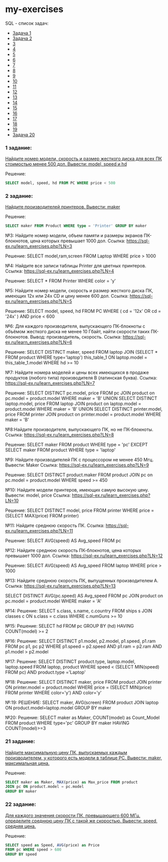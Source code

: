 # my-exercises
SQL - список задач:

+ [Задача 1](#1)
+ [Задача 2](#2)
+ [3](#3)
+ [4](#4)
+ [5](#5)
+ [6](#6)
+ [7](#7)
+ [8](#8)
+ [9](#9)
+ [10](#10)
+ [11](#11)
+ [12](#12)
+ [13](#13)
+ [14](#14)
+ [15](#15)
+ [16](#16)
+ [17](#17)
+ [18](#18)
+ [19](#19)
+ [Задача 20](#20)

### 1 задание:  
[Найдите номер модели, скорость и размер жесткого диска для всех ПК стоимостью менее 500 дол. Вывести: model, speed и hd](https://sql-ex.ru/learn_exercises.php?LN=1)

Решение: 
```sql
SELECT model, speed, hd FROM PC WHERE price < 500
```

### 2 задание:
[Найдите производителей принтеров. Вывести: maker](https://sql-ex.ru/learn_exercises.php?LN=2)

Решение:
```sql
SELECT maker FROM Product WHERE type = 'Printer' GROUP BY maker
```

№3: Найдите номер модели, объем памяти и размеры экранов ПК-блокнотов, цена которых превышает 1000 дол.
Ссылка: https://sql-ex.ru/learn_exercises.php?LN=3

Решение: SELECT model,ram,screen FROM Laptop WHERE price > 1000

№4: Найдите все записи таблицы Printer для цветных принтеров.
Ссылка: https://sql-ex.ru/learn_exercises.php?LN=4

Решение: SELECT * FROM Printer WHERE color = 'y'

№5: Найдите номер модели, скорость и размер жесткого диска ПК, имеющих 12x или 24x CD и цену менее 600 дол.
Ссылка: https://sql-ex.ru/learn_exercises.php?LN=5

Решение: SELECT model, speed, hd FROM PC WHERE ( cd = '12x' OR cd = '24x' ) AND price < 600

№6: Для каждого производителя, выпускающего ПК-блокноты c объёмом жесткого диска не менее 10 Гбайт, найти скорости таких ПК-блокнотов. Вывод: производитель, скорость.
Ссылка: https://sql-ex.ru/learn_exercises.php?LN=6

Решение: SELECT DISTINCT maker, speed FROM laptop JOIN 
(SELECT * FROM product WHERE type='laptop')
this_table_1 ON laptop.model = this_table_1.model
WHERE hd >= 10

№7: Найдите номера моделей и цены всех имеющихся в продаже продуктов (любого типа) производителя B (латинская буква).
Ссылка: https://sql-ex.ru/learn_exercises.php?LN=7

Решение: SELECT DISTINCT pc.model, price FROM pc JOIN product on pc.model = product.model WHERE maker = 'B'
UNION 
SELECT DISTINCT laptop.model, price FROM laptop JOIN product on laptop.model = product.model WHERE maker = 'B'
UNION
SELECT DISTINCT printer.model, price FROM printer JOIN product on printer.model = product.model WHERE maker = 'B'

№8:Найдите производителя, выпускающего ПК, но не ПК-блокноты.
Ссылка: https://sql-ex.ru/learn_exercises.php?LN=8

Решение: SELECT maker FROM product WHERE type = 'pc'
EXCEPT
SELECT maker FROM product WHERE type = 'laptop'

№9: Найдите производителей ПК с процессором не менее 450 Мгц. Вывести: Maker
Ссылка: https://sql-ex.ru/learn_exercises.php?LN=9

Решение: SELECT DISTINCT product.maker FROM product JOIN pc on pc.model = product.model WHERE speed >= 450

№10: Найдите модели принтеров, имеющих самую высокую цену. Вывести: model, price
Ссылка: https://sql-ex.ru/learn_exercises.php?LN=10

Решение: SELECT DISTINCT model, price FROM printer
WHERE price = (SELECT MAX(price) FROM printer)

№11: Найдите среднюю скорость ПК.
Cсылка: https://sql-ex.ru/learn_exercises.php?LN=11

Решение: SELECT AVG(speed) AS Avg_speed FROM pc

№12: Найдите среднюю скорость ПК-блокнотов, цена которых превышает 1000 дол.
Cсылка: https://sql-ex.ru/learn_exercises.php?LN=12

Решение: SELECT AVG(speed) AS Avg_speed FROM laptop WHERE price > 1000

№13: Найдите среднюю скорость ПК, выпущенных производителем A.
Ссылка: https://sql-ex.ru/learn_exercises.php?LN=13

SELECT DISTINCT AVG(pc.speed) AS Avg_speed FROM pc JOIN product on pc.model = product.model WHERE maker = 'A'

№14: 
Решение: SELECT s.class, s.name, c.country
FROM ships s
JOIN classes c ON s.class = c.class
WHERE c.numGuns >= 10

№15:
Решение: 
SELECT hd FROM pc GROUP BY (hd) HAVING COUNT(model) >= 2

№16: 
Решение:
SELECT DISTINCT p1.model, p2.model, p1.speed, p1.ram
FROM pc p1, pc p2
WHERE p1.speed = p2.speed AND p1.ram = p2.ram AND p1.model > p2.model

№17:
Решение:
SELECT DISTINCT product.type, laptop.model, laptop.speed
FROM laptop, product
WHERE speed < (SELECT MIN(speed) FROM pc)
AND product.type ='Laptop'

№18: 
Решение: 
SELECT DISTINCT maker, price FROM product JOIN printer ON printer.model = product.model WHERE price = (SELECT MIN(price) FROM printer
WHERE color='y')
AND color='y'

№:19:
РЕШЕНИЕ: SELECT maker, AVG(screen)
FROM product JOIN laptop ON product.model=laptop.model
GROUP BY maker

№20: 
Решение: SELECT maker as Maker, COUNT(model) as Count_Model
FROM product
WHERE type='pc'
GROUP BY maker
HAVING COUNT(model)>=3

### 21 задание:
[Найдите максимальную цену ПК, выпускаемых каждым производителем, у которого есть модели в таблице PC.
Вывести: maker, максимальная цена.](https://sql-ex.ru/learn_exercises.php#answer_ref)

Решение:
```sql
SELECT maker as Maker, MAX(price) as Max_price FROM product
JOIN pc ON product.model = pc.model
GROUP BY maker
```
### 22 задание: 
[Для каждого значения скорости ПК, превышающего 600 МГц, определите среднюю цену ПК с такой же скоростью. Вывести: speed, средняя цена.](https://sql-ex.ru/learn_exercises.php#answer_ref)

Решение:
```sql
SELECT speed as Speed, AVG(price) as Price
FROM pc WHERE speed > 600
GROUP BY speed
```
